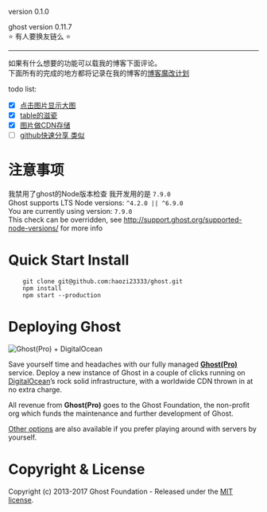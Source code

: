 
version 0.1.0

ghost version 0.11.7  
:star: 有人要换友链么 :star:

___



如果有什么想要的功能可以载我的博客下面评论。  
下面所有的完成的地方都将记录在我的博客的[博客魔改计划](https://haozi.moe/tag/blog/)  

todo list:

 - [X] [点击图片显示大图](https://haozi.moe/11/)
 - [X] [table的滋瓷](https://haozi.moe/13/)
 - [X] [图片做CDN存储](https://hao-zi.com/16/)
 - [ ] [github快速分享  类似![]() ]()
# 注意事项
我禁用了ghost的Node版本检查 我开发用的是 `7.9.0`  
Ghost supports LTS Node versions: `^4.2.0 || ^6.9.0`    
You are currently using version: `7.9.0`    
This check can be overridden, see http://support.ghost.org/supported-node-versions/ for more info
# Quick Start Install
```
    git clone git@github.com:haozi23333/ghost.git
    npm install 
    npm start --production
```

# Deploying Ghost

![Ghost(Pro) + DigitalOcean](https://cloud.githubusercontent.com/assets/120485/8180331/d6674e32-1414-11e5-8ce4-2250e9994906.png)

Save yourself time and headaches with our fully managed **[Ghost(Pro)](https://ghost.org/pricing/)** service. Deploy a new instance of Ghost in a couple of clicks running on [DigitalOcean](https://digitalocean.com)’s rock solid infrastructure, with a worldwide CDN thrown in at no extra charge.

All revenue from **Ghost(Pro)** goes to the Ghost Foundation, the non-profit org which funds the maintenance and further development of Ghost.

[Other options](http://support.ghost.org/deploying-ghost/) are also available if you prefer playing around with servers by yourself.



# Copyright & License

Copyright (c) 2013-2017 Ghost Foundation - Released under the [MIT license](LICENSE).


